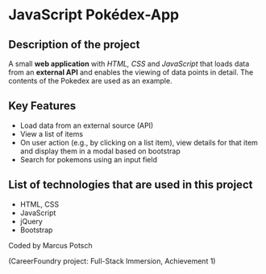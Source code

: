 # JavaScript Pokédex-App

## Description of the project

A small **web application** with _HTML, CSS_ and _JavaScript_ that loads
data from an **external API** and enables the viewing of data points in detail. The contents of the Pokedex are used as an example.

## Key Features

- Load data from an external source (API)
- View a list of items
- On user action (e.g., by clicking on a list item), view details for that item and display them in a modal based on bootstrap
- Search for pokemons using an input field

## List of technologies that are used in this project

- HTML, CSS
- JavaScript
- jQuery
- Bootstrap

Coded by Marcus Potsch

(CareerFoundry project: Full-Stack Immersion, Achievement 1)
